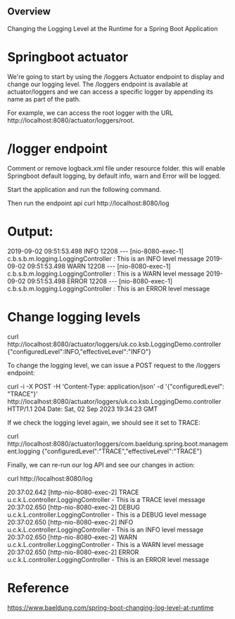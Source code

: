 ## Overview
Changing the Logging Level at the Runtime for a Spring Boot Application

# Springboot actuator
We're going to start by using the /loggers Actuator endpoint to display and change our logging level. The /loggers endpoint is available at actuator/loggers and we can access a specific logger by appending its name as part of the path.

For example, we can access the root logger with the URL http://localhost:8080/actuator/loggers/root.

# /logger endpoint
Comment or remove logback.xml file under resource folder.
this will enable Springboot default logging, by default info, warn and Error will be logged.

Start the application and run the following command.

Then run the endpoint api
curl http://localhost:8080/log

# Output:
2019-09-02 09:51:53.498  INFO 12208 --- [nio-8080-exec-1] c.b.s.b.m.logging.LoggingController      : This is an INFO level message
2019-09-02 09:51:53.498  WARN 12208 --- [nio-8080-exec-1] c.b.s.b.m.logging.LoggingController      : This is a WARN level message
2019-09-02 09:51:53.498 ERROR 12208 --- [nio-8080-exec-1] c.b.s.b.m.logging.LoggingController      : This is an ERROR level message

# Change logging levels
curl http://localhost:8080/actuator/loggers/uk.co.ksb.LoggingDemo.controller
{"configuredLevel":INFO,"effectiveLevel":"INFO"}

To change the logging level, we can issue a POST request to the /loggers endpoint:

curl -i -X POST -H 'Content-Type: application/json' -d '{"configuredLevel": "TRACE"}' http://localhost:8080/actuator/loggers/uk.co.ksb.LoggingDemo.controller
HTTP/1.1 204
Date: Sat, 02 Sep 2023 19:34:23 GMT

If we check the logging level again, we should see it set to TRACE:

curl http://localhost:8080/actuator/loggers/com.baeldung.spring.boot.management.logging
{"configuredLevel":"TRACE","effectiveLevel":"TRACE"}

Finally, we can re-run our log API and see our changes in action:

curl http://localhost:8080/log

20:37:02.642 [http-nio-8080-exec-2] TRACE u.c.k.L.controller.LoggingController - This is a TRACE level message
20:37:02.650 [http-nio-8080-exec-2] DEBUG u.c.k.L.controller.LoggingController - This is a DEBUG level message
20:37:02.650 [http-nio-8080-exec-2] INFO  u.c.k.L.controller.LoggingController - This is an INFO level message
20:37:02.650 [http-nio-8080-exec-2] WARN  u.c.k.L.controller.LoggingController - This is a WARN level message
20:37:02.650 [http-nio-8080-exec-2] ERROR u.c.k.L.controller.LoggingController - This is an ERROR level message

# Reference
https://www.baeldung.com/spring-boot-changing-log-level-at-runtime

